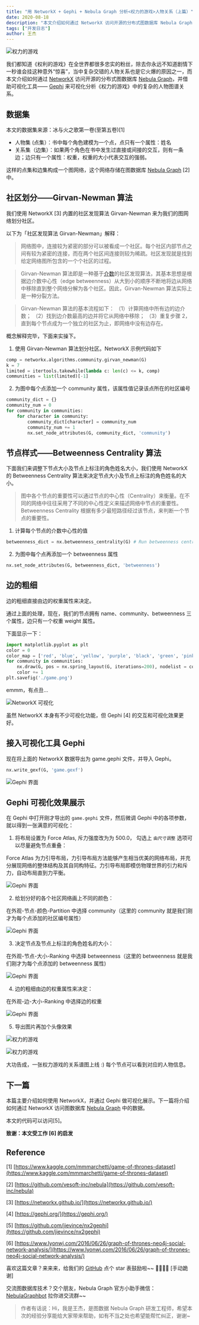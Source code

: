 ```yaml
---
title: "用 NetworkX + Gephi + Nebula Graph 分析<权力的游戏>人物关系（上篇）"
date: 2020-08-18
description: "本文介绍如何通过 NetworkX 访问开源的分布式图数据库 Nebula Graph，并借助可视化工具—— Gephi 来可视化分析《权力的游戏》中的复杂的人物图谱关系。"
tags: ["开发日志"]
author: 王杰
---
```


![权力的游戏](https://www-cdn.nebula-graph.com.cn/nebula-blog/game-of-thrones-01.png)

我们都知道《权利的游戏》在全世界都很多忠实的粉丝，除去你永远不知道剧情下一秒谁会挂这种意外“惊喜”，当中复杂交错的人物关系也是它火爆的原因之一，而本文介绍如何通过 [NetworkX](https://networkx.github.io/) 访问开源的分布式图数据库 [Nebula Graph](https://github.com/vesoft-inc/nebula)，并借助可视化工具—— [Gephi](https://gephi.org/) 来可视化分析《权力的游戏》中的复杂的人物图谱关系。

## 数据集

本文的数据集来源：冰与火之歌第一卷(至第五卷)[1]

- 人物集 (点集）：书中每个角色建模为一个点，点只有一个属性：姓名
- 关系集（边集）：如果两个角色在书中发生过直接或间接的交互，则有一条边；边只有一个属性：权重，权重的大小代表交互的强弱。

这样的点集和边集构成一个图网络，这个网络存储在图数据库 [Nebula Graph](https://github.com/vesoft-inc/nebula) [2]中。

## 社区划分——Girvan-Newman 算法

我们使用 NetworkX [3] 内置的社区发现算法 Girvan-Newman 来为我们的图网络划分社区。

以下为「社区发现算法 Girvan-Newman」解释：

> 网络图中，连接较为紧密的部分可以被看成一个社区。每个社区内部节点之间有较为紧密的连接，而在两个社区间连接则较为稀疏。社区发现就是找到给定网络图所包含的一个个社区的过程。
> 

> Girvan-Newman 算法即是一种基于[介数](https://zh.wikipedia.org/wiki/%E4%BB%8B%E6%95%B0%E4%B8%AD%E5%BF%83%E6%80%A7)的社区发现算法，其基本思想是根据边介数中心性（edge betweenness）从大到小的顺序不断地将边从网络中移除直到整个网络分解为各个社区。因此，Girvan-Newman 算法实际上是一种分裂方法。
> 

> Girvan-Newman 算法的基本流程如下：
> （1）计算网络中所有边的边介数；
> （2）找到边介数最高的边并将它从网络中移除；
> （3）重复步骤 2，直到每个节点成为一个独立的社区为止，即网络中没有边存在。

概念解释完毕，下面来实操下。

1. 使用 Girvan-Newman 算法划分社区。NetworkX 示例代码如下

```python
comp = networkx.algorithms.community.girvan_newman(G)
k = 7
limited = itertools.takewhile(lambda c: len(c) <= k, comp)
communities = list(limited)[-1]
```

2. 为图中每个点添加一个 community 属性，该属性值记录该点所在的社区编号

```python
community_dict = {}
community_num = 0
for community in communities:
    for character in community:
        community_dict[character] = community_num
        community_num += 1
        nx.set_node_attributes(G, community_dict, 'community')
```

## 节点样式——Betweenness Centrality 算法

下面我们来调整下节点大小及节点上标注的角色姓名大小，我们使用 NetworkX 的 Betweenness Centrality 算法来决定节点大小及节点上标注的角色姓名的大小。

> 图中各个节点的重要性可以通过节点的中心性（Centrality）来衡量。在不同的网络中往往采用了不同的中心性定义来描述网络中节点的重要性。Betweenness Centrality 根据有多少最短路径经过该节点，来判断一个节点的重要性。

1. 计算每个节点的介数中心性的值
```python
betweenness_dict = nx.betweenness_centrality(G) # Run betweenness centrality
```

2. 为图中每个点再添加一个 betweenness 属性

```python
nx.set_node_attributes(G, betweenness_dict, 'betweenness')
```

## 边的粗细

边的粗细直接由边的权重属性来决定。

通过上面的处理，现在，我们的节点拥有 name、community、betweenness 三个属性，边只有一个权重 weight 属性。

下面显示一下：

```python
import matplotlib.pyplot as plt
color = 0
color_map = ['red', 'blue', 'yellow', 'purple', 'black', 'green', 'pink']
for community in communities:
    nx.draw(G, pos = nx.spring_layout(G, iterations=200), nodelist = community, node_size = 100, node_color = color_map[color])
    color += 1
plt.savefig('./game.png')
```

emmm，有点丑…

![NetworkX 可视化](https://www-cdn.nebula-graph.com.cn/nebula-blog/networkx.png)

虽然 NetworkX 本身有不少可视化功能，但 Gephi [4] 的交互和可视化效果更好。

## 接入可视化工具 Gephi

现在将上面的 NetworkX 数据导出为 game.gephi 文件，并导入 Gephi。

```python
nx.write_gexf(G, 'game.gexf')
```

![Gephi 界面](https://www-cdn.nebula-graph.com.cn/nebula-blog/gephi-01.jpeg)

## Gephi 可视化效果展示

在 Gephi 中打开刚才导出的 `game.gephi` 文件，然后微调 Gephi 中的各项参数，就以得到一张满意的可视化：

1. 将布局设置为 Force Atlas, 斥力强度改为为 500.0， 勾选上 `由尺寸调整` 选项可以尽量避免节点重叠：

Force Atlas 为力引导布局，力引导布局方法能够产生相当优美的网络布局，并充分展现网络的整体结构及其自同构特征。力引导布局即模仿物理世界的引力和斥力，自动布局直到力平衡。

![Gephi 界面](https://www-cdn.nebula-graph.com.cn/nebula-blog/gephi-02.png)

2. 给划分好的各个社区网络画上不同的颜色：

在外观-节点-颜色-Partition 中选择 community（这里的 community 就是我们刚才为每个点添加的社区编号属性）

![Gephi 界面](https://www-cdn.nebula-graph.com.cn/nebula-blog/gephi-03.png)

3. 决定节点及节点上标注的角色姓名的大小：

在外观-节点-大小-Ranking 中选择 betweenness（这里的 betweenness 就是我们刚才为每个点添加的 betweenness 属性)

![Gephi 界面](https://www-cdn.nebula-graph.com.cn/nebula-blog/gephi-04.png)

4. 边的粗细由边的权重属性来决定：

在外观-边-大小-Ranking 中选择边的权重

![Gephi 界面](https://www-cdn.nebula-graph.com.cn/nebula-blog/gephi-05.png)

5. 导出图片再加个头像效果

![权力的游戏](https://www-cdn.nebula-graph.com.cn/nebula-blog/game-of-thrones-02.png)

![权力的游戏](https://www-cdn.nebula-graph.com.cn/nebula-blog/game-of-thrones-03.png)

大功告成，一张权力游戏的关系谱图上线 :) 每个节点可以看到对应的人物信息。

## 下一篇

本篇主要介绍如何使用 NetworkX，并通过 Gephi 做可视化展示。下一篇将介绍如何通过 NetworkX 访问图数据库 [Nebula Graph](https://github.com/vesoft-inc/nebula) 中的数据。

本文的代码可以访问[5]。

**致谢：本文受工作 [6] 的启发**

## Reference

[1] [https://www.kaggle.com/mmmarchetti/game-of-thrones-dataset](https://www.kaggle.com/mmmarchetti/game-of-thrones-dataset)

[2] [https://github.com/vesoft-inc/nebula](https://github.com/vesoft-inc/nebula)

[3] [https://networkx.github.io/](https://networkx.github.io/)

[4] [https://gephi.org/](https://gephi.org/)

[5] [https://github.com/jievince/nx2gephi](https://github.com/jievince/nx2gephi)

[6] [https://www.lyonwj.com/2016/06/26/graph-of-thrones-neo4j-social-network-analysis/](https://www.lyonwj.com/2016/06/26/graph-of-thrones-neo4j-social-network-analysis/)

喜欢这篇文章？来来来，给我们的 [GitHub](https://github.com/vesoft-inc/nebula) 点个 star 表鼓励啦~~ 🙇‍♂️🙇‍♀️ [手动跪谢]

交流图数据库技术？交个朋友，Nebula Graph 官方小助手微信：[NebulaGraphbot](https://www-cdn.nebula-graph.com.cn/nebula-blog/nbot.png) 拉你进交流群~~

> 作者有话说：Hi，我是王杰，是图数据 Nebula Graph 研发工程师，希望本次的经验分享能给大家带来帮助，如有不当之处也希望能帮忙纠正，谢谢~
